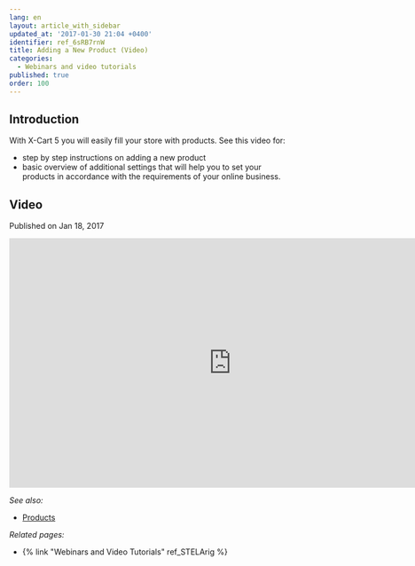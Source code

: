 ```yaml
---
lang: en
layout: article_with_sidebar
updated_at: '2017-01-30 21:04 +0400'
identifier: ref_6sRB7rnW
title: Adding a New Product (Video)
categories:
  - Webinars and video tutorials
published: true
order: 100
---
```



## Introduction

With X-Cart 5 you will easily fill your store with products. See this video for:
- step by step instructions on adding a new product
- basic overview of additional settings that will help you to set your products in accordance with the requirements of your online business.

## Video

Published on Jan 18, 2017
<iframe class="youtube-player" type="text/html" style="width: 800px; height: 450px" src="https://www.youtube.com/embed/yJAaZIXOWLo" frameborder="0"></iframe>

_See also:_

* [Products](http://kb.x-cart.com/en/products/index.html)

_Related pages:_

*   {% link "Webinars and Video Tutorials" ref_STELArig %}

